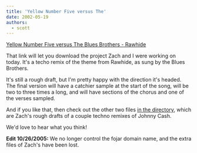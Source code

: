 ```yaml
---
title: 'Yellow Number Five versus The'
date: 2002-05-19
authors:
  - scott
---
```


[Yellow Number Five versus The Blues Brothers - Rawhide](/site-archives/yellow5/v2/media/y5-rawhide.mp3)

That link will let you download the project Zach and I were working on today. It's a techo remix of the theme from Rawhide, as sung by the Blues Brothers.

It's still a rough draft, but I'm pretty happy with the direction it's headed. The final version will have a catchier sample at the start of the song, will be two to three times a long, and will have sections of the chorus and one of the verses sampled.

And if you like that, then check out the other two files [in the directory](http://zip.fojar.com:8080/mp3/y5/), which are Zach's rough drafts of a couple techno remixes of Johnny Cash.

We'd love to hear what you think!

**Edit 10/26/2005:** We no longer control the fojar domain name, and the extra files of Zach's have been lost.
